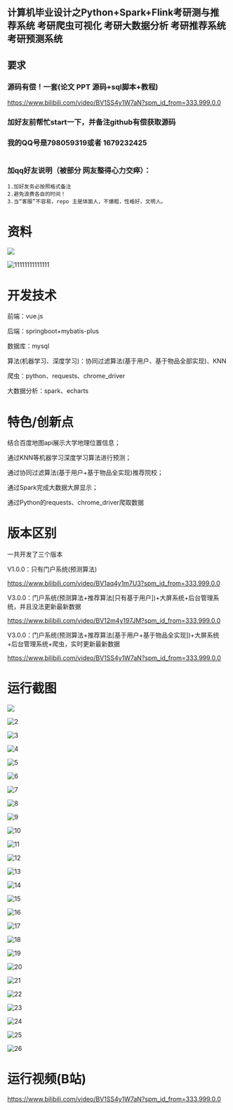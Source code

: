 ## 计算机毕业设计之Python+Spark+Flink考研测与推荐系统 考研爬虫可视化 考研大数据分析 考研推荐系统  考研预测系统 

## 要求
### 源码有偿！一套(论文 PPT 源码+sql脚本+教程)

https://www.bilibili.com/video/BV1SS4y1W7aN?spm_id_from=333.999.0.0

### 
### 加好友前帮忙start一下，并备注github有偿获取源码
### 我的QQ号是798059319或者 1679232425

# 

### 加qq好友说明（被部分 网友整得心力交瘁）：
    1.加好友务必按照格式备注
    2.避免浪费各自的时间！
    3.当“客服”不容易，repo 主是体面人，不爆粗，性格好，文明人。



# 资料

![](2222222222.png)

![11111111111111](11111111111111.png)

# 开发技术
前端：vue.js

后端：springboot+mybatis-plus

数据库：mysql

算法(机器学习、深度学习)：协同过滤算法(基于用户、基于物品全部实现)、KNN

爬虫：python、requests、chrome_driver

大数据分析：spark、echarts

# 特色/创新点
结合百度地图api展示大学地理位置信息；

通过KNN等机器学习深度学习算法进行预测；

通过协同过滤算法(基于用户+基于物品全实现)推荐院校；

通过Spark完成大数据大屏显示；

通过Python的requests、chrome_driver爬取数据

# 版本区别
一共开发了三个版本

V1.0.0：只有门户系统(预测算法)

https://www.bilibili.com/video/BV1aq4y1m7U3?spm_id_from=333.999.0.0

V3.0.0：门户系统(预测算法+推荐算法[只有基于用户])+大屏系统+后台管理系统，并且没法更新最新数据

https://www.bilibili.com/video/BV12m4y197JM?spm_id_from=333.999.0.0

V3.0.0：门户系统(预测算法+推荐算法[基于用户+基于物品全实现])+大屏系统+后台管理系统+爬虫，实时更新最新数据

https://www.bilibili.com/video/BV1SS4y1W7aN?spm_id_from=333.999.0.0

# 运行截图

![](1.png)

![2](2.png)

![3](3.png)

![4](4.png)

![5](5.png)

![6](6.png)

![7](7.png)

![8](8.png)

![9](9.png)

![10](10.png)

![11](11.png)

![12](12.png)

![13](13.png)

![14](14.png)

![15](15.png)

![16](16.png)

![17](17.png)

![18](18.png)

![19](19.png)

![20](20.png)

![21](21.png)

![22](22.png)

![23](23.png)

![24](24.png)

![25](25.png)

![26](26.png)





















# 运行视频(B站)

https://www.bilibili.com/video/BV1SS4y1W7aN?spm_id_from=333.999.0.0





